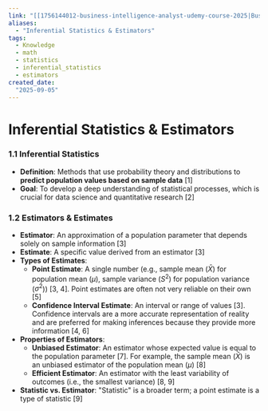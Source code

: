 ```yaml
---
link: "[[1756144012-business-intelligence-analyst-udemy-course-2025|Business Intelligence Analyst Udemy Course 2025]]"
aliases: 
  - "Inferential Statistics & Estimators"
tags:
  - Knowledge
  - math
  - statistics
  - inferential_statistics
  - estimators
created_date:
  "2025-09-05"
---
```

# Inferential Statistics & Estimators
### 1.1 Inferential Statistics
- **Definition**: Methods that use probability theory and distributions to **predict population values based on sample data** [1]
- **Goal**: To develop a deep understanding of statistical processes, which is crucial for data science and quantitative research [2]

### 1.2 Estimators & Estimates
- **Estimator**: An approximation of a population parameter that depends solely on sample information [3]
- **Estimate**: A specific value derived from an estimator [3]
- **Types of Estimates**:
  - **Point Estimate**: A single number (e.g., sample mean ($\bar{X}$) for population mean ($\mu$), sample variance ($S^2$) for population variance ($\sigma^2$)) [3, 4]. Point estimates are often not very reliable on their own [5]
  - **Confidence Interval Estimate**: An interval or range of values [3]. Confidence intervals are a more accurate representation of reality and are preferred for making inferences because they provide more information [4, 6]
- **Properties of Estimators**:
  - **Unbiased Estimator**: An estimator whose expected value is equal to the population parameter [7]. For example, the sample mean ($\bar{X}$) is an unbiased estimator of the population mean ($\mu$) [8]
  - **Efficient Estimator**: An estimator with the least variability of outcomes (i.e., the smallest variance) [8, 9]
- **Statistic vs. Estimator**: "Statistic" is a broader term; a point estimate is a type of statistic [9]

